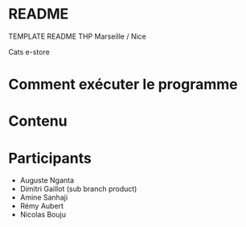 README
======

TEMPLATE README
THP Marseille / Nice

Cats e-store

Comment exécuter le programme
=============

Contenu
======

Participants 
==========

 * Auguste Nganta
 * Dimitri Gaillot (sub branch product)
 * Amine Sanhaji
 * Rémy Aubert
 * Nicolas Bouju


